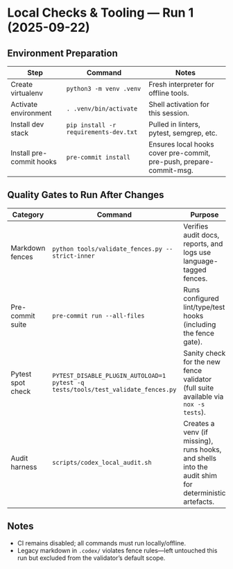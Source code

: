 # Local Checks & Tooling — Run 1 (2025-09-22)

## Environment Preparation

| Step | Command | Notes |
| --- | --- | --- |
| Create virtualenv | `python3 -m venv .venv` | Fresh interpreter for offline tools. |
| Activate environment | `. .venv/bin/activate` | Shell activation for this session. |
| Install dev stack | `pip install -r requirements-dev.txt` | Pulled in linters, pytest, semgrep, etc. |
| Install pre-commit hooks | `pre-commit install` | Ensures local hooks cover pre-commit, pre-push, prepare-commit-msg. |

## Quality Gates to Run After Changes

| Category | Command | Purpose |
| --- | --- | --- |
| Markdown fences | `python tools/validate_fences.py --strict-inner` | Verifies audit docs, reports, and logs use language-tagged fences. |
| Pre-commit suite | `pre-commit run --all-files` | Runs configured lint/type/test hooks (including the fence gate). |
| Pytest spot check | `PYTEST_DISABLE_PLUGIN_AUTOLOAD=1 pytest -q tests/tools/test_validate_fences.py` | Sanity check for the new fence validator (full suite available via `nox -s tests`). |
| Audit harness | `scripts/codex_local_audit.sh` | Creates a venv (if missing), runs hooks, and shells into the audit shim for deterministic artefacts. |

## Notes

- CI remains disabled; all commands must run locally/offline.
- Legacy markdown in `.codex/` violates fence rules—left untouched this run but excluded from the validator’s default scope.
